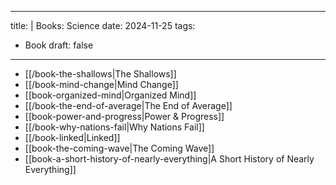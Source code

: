 
---
title: |
    Books: Science
date: 2024-11-25
tags:
- Book
draft: false
---

- [[/book-the-shallows|The Shallows]]
- [[/book-mind-change|Mind Change]]
- [[book-organized-mind|Organized Mind]]
- [[/book-the-end-of-average|The End of Average]]
- [[book-power-and-progress|Power & Progress]]
- [[/book-why-nations-fail|Why Nations Fail]]
- [[/book-linked|Linked]]
- [[book-the-coming-wave|The Coming Wave]]
- [[book-a-short-history-of-nearly-everything|A Short History of Nearly Everything]]